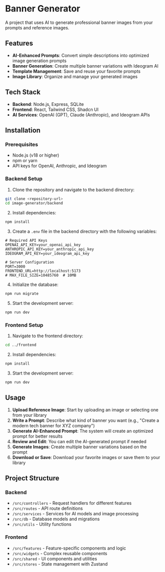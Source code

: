 # Banner Generator

A project that uses AI to generate professional banner images from your prompts and reference images.

## Features

- **AI-Enhanced Prompts**: Convert simple descriptions into optimized image generation prompts
- **Banner Generation**: Create multiple banner variations with Ideogram AI
- **Template Management**: Save and reuse your favorite prompts
- **Image Library**: Organize and manage your generated images

## Tech Stack

- **Backend**: Node.js, Express, SQLite
- **Frontend**: React, Tailwind CSS, Shadcn UI
- **AI Services**: OpenAI (GPT), Claude (Anthropic), and Ideogram APIs

## Installation

### Prerequisites

- Node.js (v18 or higher)
- npm or yarn
- API keys for OpenAI, Anthropic, and Ideogram

### Backend Setup

1. Clone the repository and navigate to the backend directory:

```bash
git clone <repository-url>
cd image-generator/backend
```

2. Install dependencies:

```bash
npm install
```

3. Create a `.env` file in the backend directory with the following variables:

```
# Required API Keys
OPENAI_API_KEY=your_openai_api_key
ANTHROPIC_API_KEY=your_anthropic_api_key
IDEOGRAM_API_KEY=your_ideogram_api_key

# Server Configuration
PORT=3000
FRONTEND_URL=http://localhost:5173
# MAX_FILE_SIZE=10485760  # 10MB
```

4. Initialize the database:

```bash
npm run migrate
```

5. Start the development server:

```bash
npm run dev
```

### Frontend Setup

1. Navigate to the frontend directory:

```bash
cd ../frontend
```

2. Install dependencies:

```bash
npm install
```

3. Start the development server:

```bash
npm run dev
```

## Usage

1. **Upload Reference Image**: Start by uploading an image or selecting one from your library
2. **Write a Prompt**: Describe what kind of banner you want (e.g., "Create a modern tech banner for XYZ company")
3. **Generate AI-Enhanced Prompt**: The system will create an optimized prompt for better results
4. **Review and Edit**: You can edit the AI-generated prompt if needed
5. **Generate Images**: Create multiple banner variations based on the prompt
6. **Download or Save**: Download your favorite images or save them to your library

## Project Structure

### Backend
- `/src/controllers` - Request handlers for different features
- `/src/routes` - API route definitions
- `/src/services` - Services for AI models and image processing
- `/src/db` - Database models and migrations
- `/src/utils` - Utility functions

### Frontend
- `/src/features` - Feature-specific components and logic
- `/src/widgets` - Complex reusable components
- `/src/shared` - UI components and utilities
- `/src/stores` - State management with Zustand
